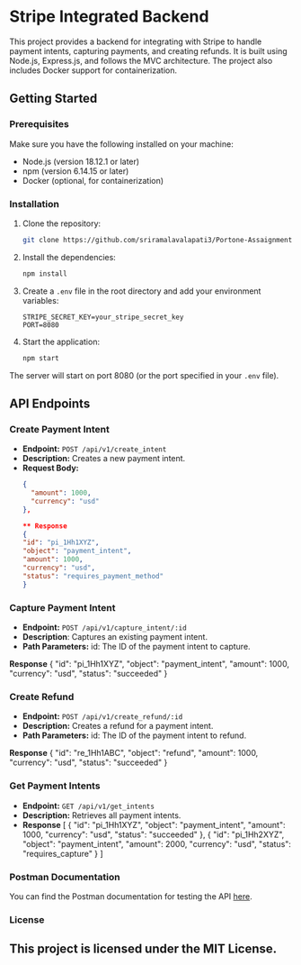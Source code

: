# Stripe Integrated Backend

This project provides a backend for integrating with Stripe to handle payment intents, capturing payments, and creating refunds. It is built using Node.js, Express.js, and follows the MVC architecture. The project also includes Docker support for containerization.

## Getting Started

### Prerequisites

Make sure you have the following installed on your machine:

- Node.js (version 18.12.1 or later)
- npm (version 6.14.15 or later)
- Docker (optional, for containerization)

### Installation

1. Clone the repository:

    ```sh
    git clone https://github.com/sriramalavalapati3/Portone-Assaignment.git
    ```

2. Install the dependencies:

    ```sh
    npm install
    ```

3. Create a `.env` file in the root directory and add your environment variables:

    ```env
    STRIPE_SECRET_KEY=your_stripe_secret_key
    PORT=8080
    ```

4. Start the application:

    ```sh
    npm start
    ```

The server will start on port 8080 (or the port specified in your `.env` file).

## API Endpoints

### Create Payment Intent

- **Endpoint:** `POST /api/v1/create_intent`
- **Description:** Creates a new payment intent.
- **Request Body:**
  ```json
  {
    "amount": 1000,
    "currency": "usd"
  },

  ** Response
  {
  "id": "pi_1Hh1XYZ",
  "object": "payment_intent",
  "amount": 1000,
  "currency": "usd",
  "status": "requires_payment_method"
  }


### Capture Payment Intent
- **Endpoint:** `POST /api/v1/capture_intent/:id`
- **Description**: Captures an existing payment intent.
- **Path Parameters:**
    id: The ID of the payment intent to capture.

**Response**
{
  "id": "pi_1Hh1XYZ",
  "object": "payment_intent",
  "amount": 1000,
  "currency": "usd",
  "status": "succeeded"
}

### Create Refund
- **Endpoint:** `POST /api/v1/create_refund/:id`
- **Description:** Creates a refund for a payment intent.
- **Path Parameters:**
    id: The ID of the payment intent to refund.

**Response**
{
  "id": "re_1Hh1ABC",
  "object": "refund",
  "amount": 1000,
  "currency": "usd",
  "status": "succeeded"
}

### Get Payment Intents
- **Endpoint:** `GET /api/v1/get_intents`
- **Description:** Retrieves all payment intents.
- **Response**
[
  {
    "id": "pi_1Hh1XYZ",
    "object": "payment_intent",
    "amount": 1000,
    "currency": "usd",
    "status": "succeeded"
  },
  {
    "id": "pi_1Hh2XYZ",
    "object": "payment_intent",
    "amount": 2000,
    "currency": "usd",
    "status": "requires_capture"
  }
]

### Postman Documentation

You can find the Postman documentation for testing the API [here](https://documenter.getpostman.com/view/24325307/2sA3XJm4vP).

### License
## This project is licensed under the MIT License.

